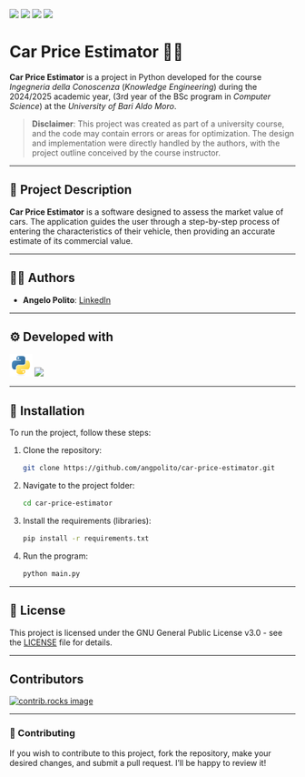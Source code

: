 <p>
  <img src="https://img.shields.io/github/license/angpolito/car-price-estimator"/>
  <img src="https://img.shields.io/github/contributors/angpolito/car-price-estimator"/>
  <img src="https://img.shields.io/github/forks/angpolito/car-price-estimator"/>
  <img src="https://img.shields.io/github/stars/angpolito/car-price-estimator"/>
</p>

# Car Price Estimator 🚗💸
**Car Price Estimator** is a project in Python developed for the course *Ingegneria della Conoscenza* (*Knowledge Engineering*) during the 2024/2025 academic year, (3rd year of the BSc program in *Computer Science*) at the *University of Bari Aldo Moro*.

> **Disclaimer**: This project was created as part of a university course, and the code may contain errors or areas for optimization. The design and implementation were directly handled by the authors, with the project outline conceived by the course instructor.

---

## 📝 Project Description

**Car Price Estimator** is a software designed to assess the market value of cars. The application guides the user through a step-by-step process of entering the characteristics of their vehicle, then providing an accurate estimate of its commercial value.

---

## 👨‍💻 Authors

- **Angelo Polito**: [LinkedIn](https://www.linkedin.com/in/angelopolito)

---

## ⚙️ Developed with
<img src="https://github.com/devicons/devicon/blob/master/icons/python/python-original.svg" title="Python" alt="Python" width="40" height="40"/>
<img src="https://img.shields.io/github/languages/top/angpolito/car-price-estimator?color=red"/>

---

## 🔧 Installation

To run the project, follow these steps:

1. Clone the repository:

   ```bash
   git clone https://github.com/angpolito/car-price-estimator.git
   ```

2. Navigate to the project folder:

   ```bash
   cd car-price-estimator
   ```

3. Install the requirements (libraries):

   ```bash
   pip install -r requirements.txt
   ```

4. Run the program:

   ```bash
   python main.py
   ```

---

## 📄 License

This project is licensed under the GNU General Public License v3.0 - see the [LICENSE](LICENSE) file for details.

---

## Contributors
<a href="https://github.com/angpolito/car-price-estimator/graphs/contributors">
  <img src="https://contrib.rocks/image?repo=angpolito/car-price-estimator" alt="contrib.rocks image"/>
</a>

---

### 👀 Contributing

If you wish to contribute to this project, fork the repository, make your desired changes, and submit a pull request. I’ll be happy to review it!
